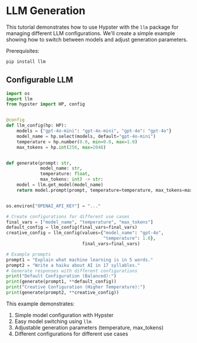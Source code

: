 # LLM Generation

This tutorial demonstrates how to use Hypster with the `llm` package for managing different LLM configurations. We'll create a simple example showing how to switch between models and adjust generation parameters.

Prerequisites:

```bash
pip install llm
```

## Configurable LLM

```python
import os
import llm
from hypster import HP, config


@config
def llm_config(hp: HP):
    models = {"gpt-4o-mini": "gpt-4o-mini", "gpt-4o": "gpt-4o"}
    model_name = hp.select(models, default="gpt-4o-mini")
    temperature = hp.number(0.0, min=0.0, max=1.0)
    max_tokens = hp.int(256, max=2048)


def generate(prompt: str, 
             model_name: str, 
             temperature: float, 
             max_tokens: int) -> str:
    model = llm.get_model(model_name)
    return model.prompt(prompt, temperature=temperature, max_tokens=max_tokens)


os.environ["OPENAI_API_KEY"] = "..."

# Create configurations for different use cases
final_vars = ["model_name", "temperature", "max_tokens"]
default_config = llm_config(final_vars=final_vars)
creative_config = llm_config(values={"model_name": "gpt-4o", 
                                     "temperature": 1.0}, 
                             final_vars=final_vars)

# Example prompts
prompt1 = "Explain what machine learning is in 5 words."
prompt2 = "Write a haiku about AI in 17 syllables."
# Generate responses with different configurations
print("Default Configuration (Balanced):")
print(generate(prompt1, **default_config))
print("Creative Configuration (Higher Temperature):")
print(generate(prompt2, **creative_config))
```

This example demonstrates:

1. Simple model configuration with Hypster
2. Easy model switching using `llm`
3. Adjustable generation parameters (temperature, max\_tokens)
4. Different configurations for different use cases
